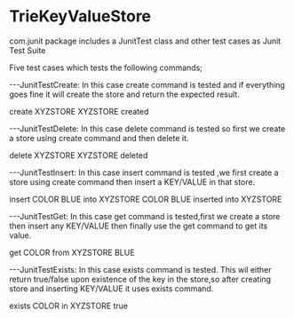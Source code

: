 # TrieKeyValueStore

com.junit package includes a JunitTest class and other test cases as Junit Test Suite

Five test cases which tests the following commands;

---JunitTestCreate:
In this case create command is tested and if everything goes fine it will create the store and return the expected result.

  create XYZSTORE      XYZSTORE created


---JunitTestDelete:
In this case delete command is tested so first we create a store using create command and then delete it.

  delete XYZSTORE      XYZSTORE deleted


---JunitTestInsert:
In this case insert command is tested ,we first create a store using create command then insert a KEY/VALUE in that store.

  insert COLOR BLUE into XYZSTORE      COLOR BLUE inserted into XYZSTORE


---JunitTestGet:
In this case get command is tested,first we create a store then insert any KEY/VALUE then finally use the get command to get its value.
  
  get COLOR from XYZSTORE     BLUE


---JunitTestExists:
In this case exists command is tested. This wil either return true/false upon existence of the key in the store,so after creating store and inserting KEY/VALUE it uses exists command.

  exists COLOR in XYZSTORE     true
